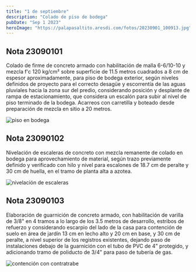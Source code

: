 ```yaml
---
title: "1 de septiembre"
description: "Colado de piso de bodega"
pubDate: "Sep 1 2023"
heroImage: "https://palapasaltito.aresdi.com/fotos/20230901_100913.jpg"
---
```


## Nota 23090101

Colado de firme de concreto armado con habilitación de malla 6-6/10-10 y mezcla f'c 120 kg/cm² sobre superficie de 11.5 metros cuadrados a 8 cm de espesor aproximadamente, para piso de bodega exterior, según niveles definidos de proyecto para el correcto desagüe y escorrentía de las aguas pluviales hacia la zona sur del predio, considerando posición y desplante de rampa de estacionamiento, que considera un escalón para subir al nivel de piso terminado de la bodega. Acarreos con carretilla y boteado desde preparación de mezcla en sitio a 20 metros.

![piso en bodega](https://palapasaltito.aresdi.com/fotos/20230901_100913.jpg "piso en bodega")

## Nota 23090102

Nivelación de escaleras de concreto con mezcla remanente de colado en bodega para aprovechamiento de material, según trazo previamente definido y verificado con hilo y nivel para escalones de 18.7 cm de peralte y 30 cm de huella, en el tramo de planta alta a azotea.

![nivelación de escaleras](https://palapasaltito.aresdi.com/fotos/20230831_103909.jpg "nivelación de escaleras")

## Nota 23090103

Elaboración de guarnición de concreto armado, con habilitación de varilla de 3/8" en 4 tramos a lo largo de los 3.5 metros de desarrollo, estribos de refuerzo y considerando escarpio del lado de la casa para contención de suelo en área de jardín 13 cm en lecho alto y 20 cm en base, y 30 cm de peralte, a nivel superior de los registros existentes, dejando paso de instalaciones debajo de la guarnición con el tubo de PVC de 4" protegido, y adicionando tramo de poliducto de 3/4" para paso de tubería de gas.

![contención con contratrabe](https://palapasaltito.aresdi.com/fotos/20230901_113733.jpg "contención con contratrabe")
